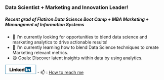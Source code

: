 ### Data Scientist + Marketing and Innovation Leader!  
##### Recent grad of Flatiron Data Science Boot Camp + MBA Marketing + Manangment of Information Systems

- 👀 I’m currently looking for opportunities to blend data science and marketing analytics to drive actionable results!
- 🌱 I’m currently learning how to blend Data Science techniques to create Marketing relevant metrics.
- 😄 Goals: Discover latent insights within data by using analytics.

<a href="https://www.linkedin.com/in/rgpihlstrom/">
         <img alt="Qries" src="https://github.com/rgpihlstrom/rgpihlstrom/blob/main/linkedinbannerpg1.png"
         width=100" height="30"></a>
 - 📫 : <a href = "mailto:rgpihlstrom@yahoo.com">How to reach me</a>
